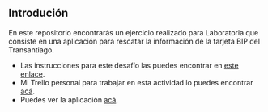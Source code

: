 ## Introdución

En este repositorio encontrarás un ejercicio realizado para Laboratoria que consiste en una aplicación para rescatar la información de la tarjeta BIP del Transantiago.
- Las instrucciones para este desafío las puedes encontrar en [este enlace](https://docs.google.com/presentation/d/1KyxnCwvjxEIEcQ4jYfVWwnaY0dzsdcoBsjRvO1U_4W8/edit#slide=id.g1e9ca0fd45_2_7). 
- Mi Trello personal para trabajar en esta actividad lo puedes encontrar [acá](https://trello.com/b/kvHO8u73/translab).
- Puedes ver la aplicación [acá](https://sorayasm.github.io/trans-lab/).